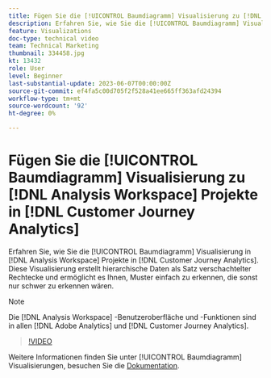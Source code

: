 ```yaml
---
title: Fügen Sie die [!UICONTROL Baumdiagramm] Visualisierung zu [!DNL Analysis Workspace] Projekte
description: Erfahren Sie, wie Sie die [!UICONTROL Baumdiagramm] Visualisierung in [!DNL Analysis Workspace] Projekte in [!DNL Customer Journey Analytics].
feature: Visualizations
doc-type: technical video
team: Technical Marketing
thumbnail: 334458.jpg
kt: 13432
role: User
level: Beginner
last-substantial-update: 2023-06-07T00:00:00Z
source-git-commit: ef4fa5c00d705f2f528a41ee665ff363afd24394
workflow-type: tm+mt
source-wordcount: '92'
ht-degree: 0%

---
```


# Fügen Sie die [!UICONTROL Baumdiagramm] Visualisierung zu [!DNL Analysis Workspace] Projekte in [!DNL Customer Journey Analytics]

Erfahren Sie, wie Sie die [!UICONTROL Baumdiagramm] Visualisierung in [!DNL Analysis Workspace] Projekte in [!DNL Customer Journey Analytics]. Diese Visualisierung erstellt hierarchische Daten als Satz verschachtelter Rechtecke und ermöglicht es Ihnen, Muster einfach zu erkennen, die sonst nur schwer zu erkennen wären.

>[!NOTE]
>
>Die [!DNL Analysis Workspace] -Benutzeroberfläche und -Funktionen sind in allen [!DNL Adobe Analytics] und [!DNL Customer Journey Analytics].

>[!VIDEO](https://video.tv.adobe.com/v/334458/?quality=12&learn=on)

Weitere Informationen finden Sie unter [!UICONTROL Baumdiagramm] Visualisierungen, besuchen Sie die [Dokumentation](https://experienceleague.adobe.com/docs/analytics-platform/using/cja-workspace/visualizations/treemap.html).
